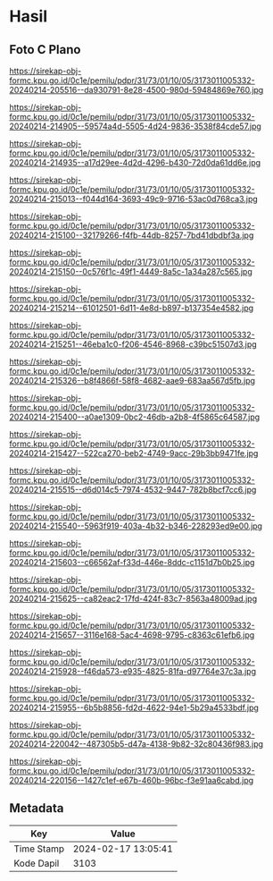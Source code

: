 # Hasil

## Foto C Plano

https://sirekap-obj-formc.kpu.go.id/0c1e/pemilu/pdpr/31/73/01/10/05/3173011005332-20240214-205516--da930791-8e28-4500-980d-59484869e760.jpg

https://sirekap-obj-formc.kpu.go.id/0c1e/pemilu/pdpr/31/73/01/10/05/3173011005332-20240214-214905--59574a4d-5505-4d24-9836-3538f84cde57.jpg

https://sirekap-obj-formc.kpu.go.id/0c1e/pemilu/pdpr/31/73/01/10/05/3173011005332-20240214-214935--a17d29ee-4d2d-4296-b430-72d0da61dd6e.jpg

https://sirekap-obj-formc.kpu.go.id/0c1e/pemilu/pdpr/31/73/01/10/05/3173011005332-20240214-215013--f044d164-3693-49c9-9716-53ac0d768ca3.jpg

https://sirekap-obj-formc.kpu.go.id/0c1e/pemilu/pdpr/31/73/01/10/05/3173011005332-20240214-215100--32179266-f4fb-44db-8257-7bd41dbdbf3a.jpg

https://sirekap-obj-formc.kpu.go.id/0c1e/pemilu/pdpr/31/73/01/10/05/3173011005332-20240214-215150--0c576f1c-49f1-4449-8a5c-1a34a287c565.jpg

https://sirekap-obj-formc.kpu.go.id/0c1e/pemilu/pdpr/31/73/01/10/05/3173011005332-20240214-215214--61012501-6d11-4e8d-b897-b137354e4582.jpg

https://sirekap-obj-formc.kpu.go.id/0c1e/pemilu/pdpr/31/73/01/10/05/3173011005332-20240214-215251--46eba1c0-f206-4546-8968-c39bc51507d3.jpg

https://sirekap-obj-formc.kpu.go.id/0c1e/pemilu/pdpr/31/73/01/10/05/3173011005332-20240214-215326--b8f4866f-58f8-4682-aae9-683aa567d5fb.jpg

https://sirekap-obj-formc.kpu.go.id/0c1e/pemilu/pdpr/31/73/01/10/05/3173011005332-20240214-215400--a0ae1309-0bc2-46db-a2b8-4f5865c64587.jpg

https://sirekap-obj-formc.kpu.go.id/0c1e/pemilu/pdpr/31/73/01/10/05/3173011005332-20240214-215427--522ca270-beb2-4749-9acc-29b3bb9471fe.jpg

https://sirekap-obj-formc.kpu.go.id/0c1e/pemilu/pdpr/31/73/01/10/05/3173011005332-20240214-215515--d6d014c5-7974-4532-9447-782b8bcf7cc6.jpg

https://sirekap-obj-formc.kpu.go.id/0c1e/pemilu/pdpr/31/73/01/10/05/3173011005332-20240214-215540--5963f919-403a-4b32-b346-228293ed9e00.jpg

https://sirekap-obj-formc.kpu.go.id/0c1e/pemilu/pdpr/31/73/01/10/05/3173011005332-20240214-215603--c66562af-f33d-446e-8ddc-c1151d7b0b25.jpg

https://sirekap-obj-formc.kpu.go.id/0c1e/pemilu/pdpr/31/73/01/10/05/3173011005332-20240214-215625--ca82eac2-17fd-424f-83c7-8563a48009ad.jpg

https://sirekap-obj-formc.kpu.go.id/0c1e/pemilu/pdpr/31/73/01/10/05/3173011005332-20240214-215657--3116e168-5ac4-4698-9795-c8363c61efb6.jpg

https://sirekap-obj-formc.kpu.go.id/0c1e/pemilu/pdpr/31/73/01/10/05/3173011005332-20240214-215928--f46da573-e935-4825-81fa-d97764e37c3a.jpg

https://sirekap-obj-formc.kpu.go.id/0c1e/pemilu/pdpr/31/73/01/10/05/3173011005332-20240214-215955--6b5b8856-fd2d-4622-94e1-5b29a4533bdf.jpg

https://sirekap-obj-formc.kpu.go.id/0c1e/pemilu/pdpr/31/73/01/10/05/3173011005332-20240214-220042--487305b5-d47a-4138-9b82-32c80436f983.jpg

https://sirekap-obj-formc.kpu.go.id/0c1e/pemilu/pdpr/31/73/01/10/05/3173011005332-20240214-220156--1427c1ef-e67b-460b-96bc-f3e91aa6cabd.jpg


## Metadata

| Key        | Value               |
| ---------- | ------------------- |
| Time Stamp | 2024-02-17 13:05:41 |
| Kode Dapil | 3103                |



